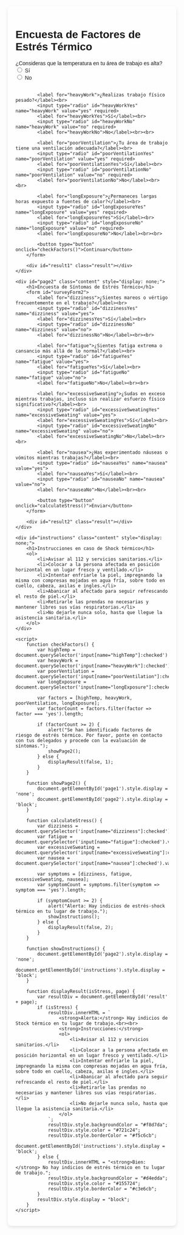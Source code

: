 
<html lang="es">
<head>
    <meta charset="UTF-8">
    <meta name="viewport" content="width=device-width, initial-scale=1.0">
    <title>Encuesta de Factores y Síntomas de Estrés Térmico</title>
    <style>
        body {
            font-family: Arial, sans-serif;
            margin: 0;
            padding: 0;
            background-image: url('https://andalucia.fsc.ccoo.es/cc1014c18d30a73595e4f13557725893000050.jpg'); /* Reemplaza con la URL de tu imagen */
            background-size: cover;
            background-repeat: no-repeat;
            background-position: center;
            height: 100vh;
            display: flex;
            justify-content: center;
            align-items: center;
        }
        .content {
            background-color: rgba(255, 255, 255, 0.8);
            padding: 20px;
            border-radius: 10px;
            width: 80%;
            max-width: 600px;
            box-shadow: 0 4px 8px rgba(0, 0, 0, 0.1);
        }
        .result, .instructions {
            margin-top: 20px;
            padding: 10px;
            border: 1px solid #ccc;
            text-align: center;
            display: none;
        }
    </style>
</head>
<body>
    <div id="page1" class="content">
        <h1>Encuesta de Factores de Estrés Térmico</h1>
        <form id="surveyForm1">
            <label for="highTemp">¿Consideras que la temperatura en tu área de trabajo es alta?</label><br>
            <input type="radio" id="highTempYes" name="highTemp" value="yes" required>
            <label for="highTempYes">Sí</label><br>
            <input type="radio" id="highTempNo" name="highTemp" value="no" required>
            <label for="highTempNo">No</label><br><br>

            <label for="heavyWork">¿Realizas trabajo físico pesado?</label><br>
            <input type="radio" id="heavyWorkYes" name="heavyWork" value="yes" required>
            <label for="heavyWorkYes">Sí</label><br>
            <input type="radio" id="heavyWorkNo" name="heavyWork" value="no" required>
            <label for="heavyWorkNo">No</label><br><br>

            <label for="poorVentilation">¿Tu área de trabajo tiene una ventilación adecuada?</label><br>
            <input type="radio" id="poorVentilationYes" name="poorVentilation" value="yes" required>
            <label for="poorVentilationYes">Sí</label><br>
            <input type="radio" id="poorVentilationNo" name="poorVentilation" value="no" required>
            <label for="poorVentilationNo">No</label><br><br>

            <label for="longExposure">¿Permaneces largas horas expuesto a fuentes de calor?</label><br>
            <input type="radio" id="longExposureYes" name="longExposure" value="yes" required>
            <label for="longExposureYes">Sí</label><br>
            <input type="radio" id="longExposureNo" name="longExposure" value="no" required>
            <label for="longExposureNo">No</label><br><br>

            <button type="button" onclick="checkFactors()">Continuar</button>
        </form>

        <div id="result1" class="result"></div>
    </div>

    <div id="page2" class="content" style="display: none;">
        <h1>Encuesta de Síntomas de Estrés Térmico</h1>
        <form id="surveyForm2">
            <label for="dizziness">¿Sientes mareos o vértigo frecuentemente en el trabajo?</label><br>
            <input type="radio" id="dizzinessYes" name="dizziness" value="yes">
            <label for="dizzinessYes">Sí</label><br>
            <input type="radio" id="dizzinessNo" name="dizziness" value="no">
            <label for="dizzinessNo">No</label><br><br>

            <label for="fatigue">¿Sientes fatiga extrema o cansancio más allá de lo normal?</label><br>
            <input type="radio" id="fatigueYes" name="fatigue" value="yes">
            <label for="fatigueYes">Sí</label><br>
            <input type="radio" id="fatigueNo" name="fatigue" value="no">
            <label for="fatigueNo">No</label><br><br>

            <label for="excessiveSweating">¿Sudas en exceso mientras trabajas, incluso sin realizar esfuerzo físico significativo?</label><br>
            <input type="radio" id="excessiveSweatingYes" name="excessiveSweating" value="yes">
            <label for="excessiveSweatingYes">Sí</label><br>
            <input type="radio" id="excessiveSweatingNo" name="excessiveSweating" value="no">
            <label for="excessiveSweatingNo">No</label><br><br>

            <label for="nausea">¿Has experimentado náuseas o vómitos mientras trabajas?</label><br>
            <input type="radio" id="nauseaYes" name="nausea" value="yes">
            <label for="nauseaYes">Sí</label><br>
            <input type="radio" id="nauseaNo" name="nausea" value="no">
            <label for="nauseaNo">No</label><br><br>

            <button type="button" onclick="calculateStress()">Enviar</button>
        </form>

        <div id="result2" class="result"></div>
    </div>

    <div id="instructions" class="content" style="display: none;">
        <h1>Instrucciones en caso de Shock térmico</h1>
        <ol>
            <li>Avisar al 112 y servicios sanitarios.</li>
            <li>Colocar a la persona afectada en posición horizontal en un lugar fresco y ventilado.</li>
            <li>Intentar enfriarle la piel, impregnando la misma con compresas mojadas en agua fría, sobre todo en cuello, cabeza, axilas e ingles.</li>
            <li>Abanicar al afectado para seguir refrescando el resto de piel.</li>
            <li>Retirarle las prendas no necesarias y mantener libres sus vías respiratorias.</li>
            <li>No dejarle nunca solo, hasta que llegue la asistencia sanitaria.</li>
        </ol>
    </div>

    <script>
        function checkFactors() {
            var highTemp = document.querySelector('input[name="highTemp"]:checked').value;
            var heavyWork = document.querySelector('input[name="heavyWork"]:checked').value;
            var poorVentilation = document.querySelector('input[name="poorVentilation"]:checked').value;
            var longExposure = document.querySelector('input[name="longExposure"]:checked').value;

            var factors = [highTemp, heavyWork, poorVentilation, longExposure];
            var factorCount = factors.filter(factor => factor === 'yes').length;

            if (factorCount >= 2) {
                alert("Se han identificado factores de riesgo de estrés térmico. Por favor, ponte en contacto con tus delegados y procede con la evaluación de síntomas.");
                showPage2();
            } else {
                displayResult(false, 1);
            }
        }

        function showPage2() {
            document.getElementById('page1').style.display = 'none';
            document.getElementById('page2').style.display = 'block';
        }

        function calculateStress() {
            var dizziness = document.querySelector('input[name="dizziness"]:checked').value;
            var fatigue = document.querySelector('input[name="fatigue"]:checked').value;
            var excessiveSweating = document.querySelector('input[name="excessiveSweating"]:checked').value;
            var nausea = document.querySelector('input[name="nausea"]:checked').value;

            var symptoms = [dizziness, fatigue, excessiveSweating, nausea];
            var symptomCount = symptoms.filter(symptom => symptom === 'yes').length;

            if (symptomCount >= 2) {
                alert("Alerta: Hay indicios de estrés-shock térmico en tu lugar de trabajo.");
                showInstructions();
            } else {
                displayResult(false, 2);
            }
        }

        function showInstructions() {
            document.getElementById('page2').style.display = 'none';
            document.getElementById('instructions').style.display = 'block';
        }

        function displayResult(isStress, page) {
            var resultDiv = document.getElementById('result' + page);
            if (isStress) {
                resultDiv.innerHTML = `
                    <strong>Alerta:</strong> Hay indicios de Stock térmico en tu lugar de trabajo.<br><br>
                    <strong>Instrucciones:</strong>
                    <ol>
                        <li>Avisar al 112 y servicios sanitarios.</li>
                        <li>Colocar a la persona afectada en posición horizontal en un lugar fresco y ventilado.</li>
                        <li>Intentar enfriarle la piel, impregnando la misma con compresas mojadas en agua fría, sobre todo en cuello, cabeza, axilas e ingles.</li>
                        <li>Abanicar al afectado para seguir refrescando el resto de piel.</li>
                        <li>Retirarle las prendas no necesarias y mantener libres sus vías respiratorias.</li>
                        <li>No dejarle nunca solo, hasta que llegue la asistencia sanitaria.</li>
                    </ol>
                `;
                resultDiv.style.backgroundColor = "#f8d7da";
                resultDiv.style.color = "#721c24";
                resultDiv.style.borderColor = "#f5c6cb";
                document.getElementById('instructions').style.display = 'block';
            } else {
                resultDiv.innerHTML = "<strong>Bien:</strong> No hay indicios de estrés térmico en tu lugar de trabajo.";
                resultDiv.style.backgroundColor = "#d4edda";
                resultDiv.style.color = "#155724";
                resultDiv.style.borderColor = "#c3e6cb";
            }
            resultDiv.style.display = "block";
        }
    </script>
</body>
</html>
